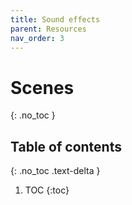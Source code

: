 ```yaml
---
title: Sound effects
parent: Resources
nav_order: 3
---
```


# Scenes
{: .no_toc }

## Table of contents
{: .no_toc .text-delta }

1. TOC
{:toc}
